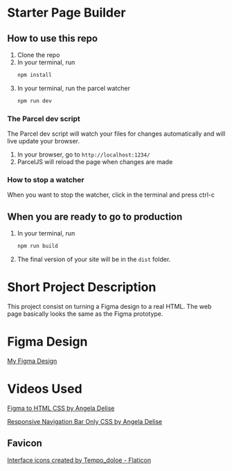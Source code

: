 # Starter Page Builder

## How to use this repo

1. Clone the repo
1. In your terminal, run
   ```bash
   npm install
   ```
1. In your terminal, run the parcel watcher
   ```bash
   npm run dev
   ```

### The Parcel dev script

The Parcel dev script will watch your files for changes automatically and will live update your browser.

1. In your browser, go to `http://localhost:1234/`
1. ParcelJS will reload the page when changes are made

### How to stop a watcher

When you want to stop the watcher, click in the terminal and press ctrl-c

## When you are ready to go to production

1. In your terminal, run

   ```bash
   npm run build
   ```

1. The final version of your site will be in the `dist` folder.

# Short Project Description
This project consist on turning a Figma design to a real HTML. The web page basically looks the same as the Figma prototype. 

# Figma Design

<a href="https://www.figma.com/file/zMHln5t6UpITic3mdu5Dkz/Figma-Design?node-id=0%3A1" title="Figma Design">My Figma Design</a>

# Videos Used

<a href="https://www.youtube.com/watch?v=G4Z0E9uEb0o" title="First Video">Figma to HTML CSS by Angela Delise</a>

<a href="https://www.youtube.com/watch?v=SIzi9z8mrTk" title="Second Video">Responsive Navigation Bar Only CSS by Angela Delise</a>

## Favicon

<a href="https://www.flaticon.com/free-icons/interface" title="interface icons">Interface icons created by Tempo_doloe - Flaticon</a>

